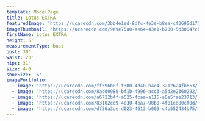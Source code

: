 ```yaml
---
template: ModelPage
title: Lotus EXTRA
featuredImage: 'https://ucarecdn.com/3bb4e1ed-8dfc-4e3e-b8ea-cf3695d1770d/'
imageThumbnail: 'https://ucarecdn.com/9e9e75a0-ae64-43e1-b700-5b30047cb0b9/'
firstName: Lotus EXTRA
height: 5'
measurementType: bust
bust: 30'
waist: 23'
hips: 31'
size: 4-6
shoeSize: '6'
imagePortfolio:
  - image: 'https://ucarecdn.com/ff396b8f-f300-4d40-b4c4-3212624fb663/'
  - image: 'https://ucarecdn.com/8add0980-bf1b-4996-acc3-a5d2e2360292/'
  - image: 'https://ucarecdn.com/a6722b4f-a525-4caa-a115-a0e5fae23713/'
  - image: 'https://ucarecdn.com/83102cc9-4e30-4ba7-90b0-4f01ed80cf0d/'
  - image: 'https://ucarecdn.com/df56a3de-d023-4613-b003-c4b552434b75/'
---
```


